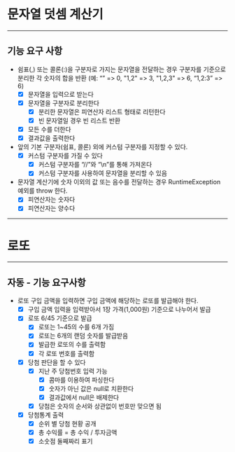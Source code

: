 # 문자열 덧셈 계산기
***
## 기능 요구 사항
- 쉼표(,) 또는 콜론(:)을 구분자로 가지는 문자열을 전달하는 경우 구분자를 기준으로 분리한 각 숫자의 합을 반환 (예: “” => 0, "1,2" => 3, "1,2,3" => 6, “1,2:3” => 6)
    - [X] 문자열을 입력으로 받는다 
    - [x] 문자열을 구분자로 분리한다
        - [x] 분리한 문자열은 피연산자 리스트 형태로 리턴한다
        - [x] 빈 문자열일 경우 빈 리스트 반환
    - [x] 모든 수를 더한다
    - [x] 결과값을 출력한다
- 앞의 기본 구분자(쉼표, 콜론) 외에 커스텀 구분자를 지정할 수 있다.
    - [x] 커스텀 구분자를 가질 수 있다
      - [x] 커스텀 구분자를 “//”와 “\n”를 통해 가져온다
      - [x] 커스텀 구분자를 사용하여 문자열을 분리할 수 있음
- 문자열 계산기에 숫자 이외의 값 또는 음수를 전달하는 경우 RuntimeException 예외를 throw 한다.
    - [x] 피연산자는 숫자다
    - [x] 피연산자는 양수다

***

# 로또
***
## 자동 - 기능 요구사항
- 로또 구입 금액을 입력하면 구입 금액에 해당하는 로또를 발급해야 한다.
  - [x] 구입 금액 입력을 입력받아서 1장 가격(1,000원) 기준으로 나누어서 발급
  - [x] 로또 6/45 기준으로 발급
    - [x] 로또는 1~45의 수를 6개 가짐
    - [x] 로또는 6개의 랜덤 숫자를 발급받음
    - [x] 발급한 로또의 수를 출력함
    - [x] 각 로또 번호를 출력함
  - [x] 당첨 판단을 할 수 있다 
    - [x] 지난 주 당첨번호 입력 가능
      - [x] 콤마를 이용하여 파싱한다
      - [x] 숫자가 아닌 값은 null로 치환한다
      - [x] 결과값에서 null은 배제한다
    - [x] 당첨은 숫자의 순서와 상관없이 번호만 맞으면 됨
  - [x] 당첨통계 출력
    - [x] 순위 별 당첨 현황 공개  
    - [x] 총 수익률 = 총 수익 / 투자금액
    - [x] 소숫점 둘째짜리 표기

